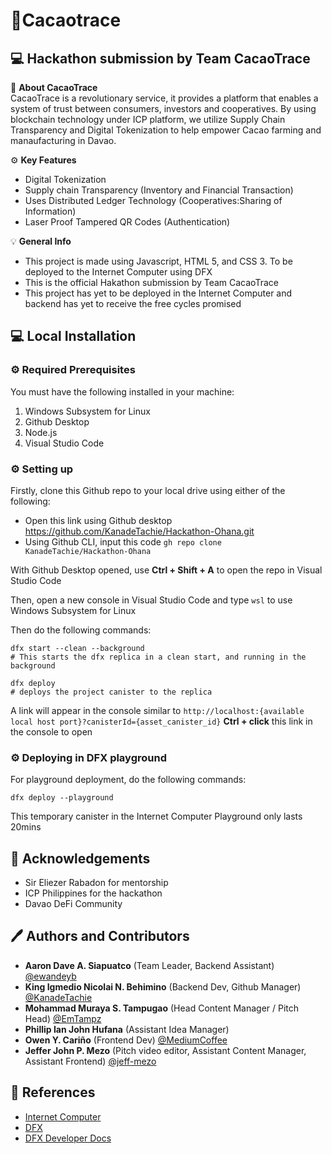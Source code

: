 # 🍫Cacaotrace
## :computer: Hackathon submission by Team CacaoTrace 

🚀 **About CacaoTrace** \
CacaoTrace is a revolutionary service, it provides a platform that enables a system of trust between consumers, investors and cooperatives. By using blockchain technology under ICP platform, we utilize Supply Chain Transparency and Digital Tokenization to help empower Cacao farming and manaufacturing in Davao.

:gear: **Key Features**
* Digital Tokenization
* Supply chain Transparency (Inventory and Financial Transaction)
* Uses Distributed Ledger Technology (Cooperatives:Sharing of Information)
* Laser Proof Tampered QR Codes (Authentication)
  
:bulb: **General Info**
* This project is made using Javascript, HTML 5, and CSS 3. To be deployed to the Internet Computer using DFX
* This is the official Hakathon submission by Team CacaoTrace 
* This project has yet to be deployed in the Internet Computer and backend has yet to receive the free cycles promised


## :computer: Local Installation 
### :gear: Required Prerequisites
You must have the following installed in your machine:
1. Windows Subsystem for Linux
2. Github Desktop
3. Node.js
4. Visual Studio Code

### :gear: Setting up
Firstly, clone this Github repo to your local drive using either of the following:
* Open this link using Github desktop https://github.com/KanadeTachie/Hackathon-Ohana.git
* Using Github CLI, input this code 
```gh repo clone KanadeTachie/Hackathon-Ohana```

With Github Desktop opened, use **Ctrl + Shift + A** to open the repo in Visual Studio Code

Then, open a new console in Visual Studio Code and type ```wsl``` to use Windows Subsystem for Linux

Then do the following commands:
```
dfx start --clean --background
# This starts the dfx replica in a clean start, and running in the background

dfx deploy
# deploys the project canister to the replica
```
A link will appear in the console similar to
 ```http://localhost:{available local host port}?canisterId={asset_canister_id}```
 **Ctrl + click** this link in the console to open
### :gear: Deploying in DFX playground
For playground deployment, do the following commands:
```
dfx deploy --playground
```
This temporary canister in the Internet Computer Playground only lasts 20mins
## :clap: Acknowledgements 
* Sir Eliezer Rabadon for mentorship
* ICP Philippines for the hackathon
* Davao DeFi Community
## :pen: Authors and Contributors 
* **Aaron Dave A. Siapuatco** (Team Leader, Backend Assistant) [@ewandeyb](https://github.com/ewandeyb)
* **King Igmedio Nicolai N. Behimino** (Backend Dev, Github Manager) [@KanadeTachie](https://github.com/KanadeTachie)
* **Mohammad Muraya S. Tampugao** (Head Content Manager / Pitch Head) [@EmTampz](https://github.com/EmTampz)
* **Phillip Ian John Hufana** (Assistant Idea Manager)
* **Owen Y. Cariño** (Frontend Dev) [@MediumCoffee](https://github.com/MediumCoffee)
* **Jeffer John P. Mezo** (Pitch video editor, Assistant Content Manager, Assistant Frontend) [@jeff-mezo](https://github.com/jeff-mezo)
## :book: References
* [Internet Computer](https://internetcomputer.org/)
* [DFX](https://internetcomputer.org/docs/current/references/cli-reference/dfx-parent)
* [DFX Developer Docs](https://internetcomputer.org/docs/current/developer-docs/)
